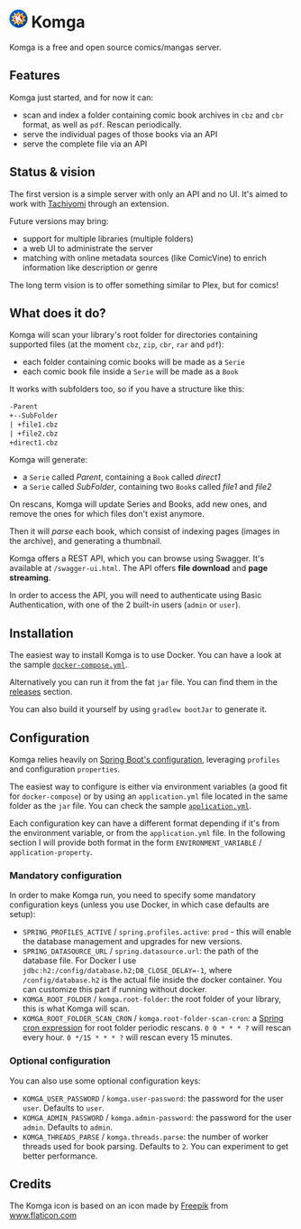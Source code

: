 # ![app icon](./.github/readme-images/app-icon.png) Komga

Komga is a free and open source comics/mangas server.

## Features

Komga just started, and for now it can:

- scan and index a folder containing comic book archives in `cbz` and `cbr` format, as well as `pdf`. Rescan periodically.
- serve the individual pages of those books via an API
- serve the complete file via an API

## Status & vision

The first version is a simple server with only an API and no UI.
It's aimed to work with [Tachiyomi](https://github.com/inorichi/tachiyomi) through an extension.

Future versions may bring:

- support for multiple libraries (multiple folders)
- a web UI to administrate the server
- matching with online metadata sources (like ComicVine) to enrich information like description or genre

The long term vision is to offer something similar to Plex, but for comics!

## What does it do?

Komga will scan your library's root folder for directories containing supported files (at the moment `cbz`, `zip`, `cbr`, `rar` and `pdf`):

- each folder containing comic books will be made as a `Serie`
- each comic book file inside a `Serie` will be made as a `Book`

It works with subfolders too, so if you have a structure like this:

```
-Parent
+--SubFolder
| +file1.cbz
| +file2.cbz
+direct1.cbz
```

Komga will generate:

- a `Serie` called _Parent_, containing a `Book` called _direct1_
- a `Serie` called _SubFolder_, containing two `Book`s called _file1_ and _file2_

On rescans, Komga will update Series and Books, add new ones, and remove the ones for which files don't exist anymore.

Then it will _parse_ each book, which consist of indexing pages (images in the archive), and generating a thumbnail.

Komga offers a REST API, which you can browse using Swagger. It's available at `/swagger-ui.html`. The API offers __file download__ and __page streaming__.

In order to access the API, you will need to authenticate using Basic Authentication, with one of the 2 built-in users (`admin` or `user`).

## Installation

The easiest way to install Komga is to use Docker. You can have a look at the sample [`docker-compose.yml`](./doc/docker-compose.yml).

Alternatively you can run it from the fat `jar` file. You can find them in the [releases](https://github.com/gotson/komga/releases) section.

You can also build it yourself by using `gradlew bootJar` to generate it.

## Configuration

Komga relies heavily on [Spring Boot's configuration](https://docs.spring.io/spring-boot/docs/current/reference/html/boot-features-external-config.html), leveraging `profiles` and configuration `properties`.

The easiest way to configure is either via environment variables (a good fit for `docker-compose`) or by using an `application.yml` file located in the same folder as the `jar` file. You can check the sample [`application.yml`](./doc/application.yml).

Each configuration key can have a different format depending if it's from the environment variable, or from the `application.yml` file. In the following section I will provide both format in the form `ENVIRONMENT_VARIABLE` / `application-property`.

### Mandatory configuration

In order to make Komga run, you need to specify some mandatory configuration keys (unless you use Docker, in which case defaults are setup):

- `SPRING_PROFILES_ACTIVE` / `spring.profiles.active`: `prod` - this will enable the database management and upgrades for new versions.
- `SPRING_DATASOURCE_URL` / `spring.datasource.url`: the path of the database file. For Docker I use `jdbc:h2:/config/database.h2;DB_CLOSE_DELAY=-1`, where `/config/database.h2` is the actual file inside the docker container. You can customize this part if running without docker.
- `KOMGA_ROOT_FOLDER` /  `komga.root-folder`: the root folder of your library, this is what Komga will scan.
- `KOMGA_ROOT_FOLDER_SCAN_CRON` / `komga.root-folder-scan-cron`: a [Spring cron expression](https://docs.spring.io/spring/docs/current/javadoc-api/org/springframework/scheduling/support/CronSequenceGenerator.html) for root folder periodic rescans. `0 0 * * * ?` will rescan every hour. `0 */15 * * * ?` will rescan every 15 minutes.

### Optional configuration

You can also use some optional configuration keys:

- `KOMGA_USER_PASSWORD` / `komga.user-password`: the password for the user `user`. Defaults to `user`.
- `KOMGA_ADMIN_PASSWORD` / `komga.admin-password`: the password for the user `admin`. Defaults to `admin`.
- `KOMGA_THREADS_PARSE` / `komga.threads.parse`: the number of worker threads used for book parsing. Defaults to `2`. You can experiment to get better performance.

## Credits

The Komga icon is based on an icon made by [Freepik](https://www.freepik.com/home) from www.flaticon.com
